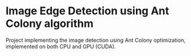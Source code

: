 # Image Edge Detection using Ant Colony algorithm

Project implementing the image detection using Ant Colony optimization, implemented on both CPU and GPU (CUDA).
